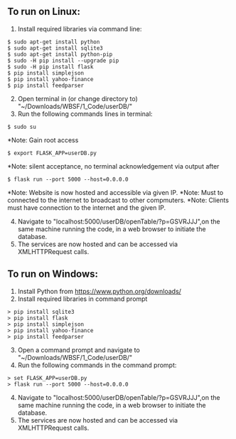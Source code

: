 ## To run on Linux:

1) Install required libraries via command line:

```
$ sudo apt-get install python
$ sudo apt-get install sqlite3
$ sudo apt-get install python-pip
$ sudo -H pip install --upgrade pip
$ sudo -H pip install flask
$ pip install simplejson
$ pip install yahoo-finance
$ pip install feedparser
```

2) Open terminal in (or change directory to) "~/Downloads/WBSF/1_Code/userDB/"
3) Run the following commands lines in terminal:

```
$ sudo su
```
*Note: Gain root access

```
$ export FLASK_APP=userDB.py
```
*Note: silent acceptance, no terminal acknowledgement via output after

```
$ flask run --port 5000 --host=0.0.0.0
```
*Note: Website is now hosted and accessible via given IP.
*Note: Must to connected to the internet to broadcast to other compmuters.
*Note: Clients must have connection to the internet and the given IP.

4) Navigate to "localhost:5000/userDB/openTable/?p=GSVRJJJ",on the same machine running the code, in a web browser to initiate the database.
5) The services are now hosted and can be accessed via XMLHTTPRequest calls.

## To run on Windows:

1) Install Python from https://www.python.org/downloads/
2) Install required libraries in command prompt

```
> pip install sqlite3
> pip install flask
> pip install simplejson
> pip install yahoo-finance
> pip install feedparser
```

3) Open a command prompt and navigate to "~/Downloads/WBSF/1_Code/userDB/"
4) Run the following commands in the command prompt:

```
> set FLASK_APP=userDB.py
> flask run --port 5000 --host=0.0.0.0
```
4) Navigate to "localhost:5000/userDB/openTable/?p=GSVRJJJ",on the same machine running the code, in a web browser to initiate the database.
5) The services are now hosted and can be accessed via XMLHTTPRequest calls.
